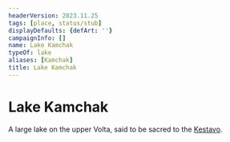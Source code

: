 ```yaml
---
headerVersion: 2023.11.25
tags: [place, status/stub]
displayDefaults: {defArt: ''}
campaignInfo: []
name: Lake Kamchak
typeOf: lake
aliases: [Kamchak]
title: Lake Kamchak
---
```

# Lake Kamchak


A large lake on the upper Volta, said to be sacred to the [Kestavo](<../../../../cosmology/religions/kestavo/kestavo.md>).
